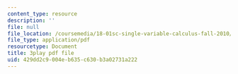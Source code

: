```yaml
---
content_type: resource
description: ''
file: null
file_location: /coursemedia/18-01sc-single-variable-calculus-fall-2010/429dd2c9004eb635c630b3a02731a222_Gbtma_UQpro.pdf
file_type: application/pdf
resourcetype: Document
title: 3play pdf file
uid: 429dd2c9-004e-b635-c630-b3a02731a222
---
```

